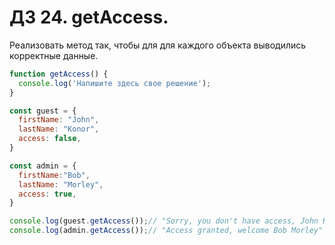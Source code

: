 # ДЗ 24. getAccess. 

Реализовать метод так, чтобы для для каждого объекта выводились корректные данные.

```js
function getAccess() {
  console.log('Напишите здесь свое решение');
}

const guest = {
  firstName: "John",
  lastName: "Konor",
  access: false,
}

const admin = {
  firstName:"Bob",
  lastName: "Morley",
  access: true,
}

console.log(guest.getAccess());// "Sorry, you don't have access, John Konor"
console.log(admin.getAccess());// "Access granted, welcome Bob Morley"
```